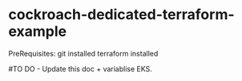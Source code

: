 # cockroach-dedicated-terraform-example

PreRequisites:
git installed
terraform installed


#TO DO - Update this doc + variablise EKS.